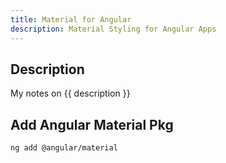 ```yaml
---
title: Material for Angular
description: Material Styling for Angular Apps
---
```


## Description

My notes on {{ description }}

## Add Angular Material Pkg

```bash
ng add @angular/material
```


